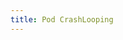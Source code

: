 ```yaml
---
title: Pod CrashLooping
---
```


```yaml title="pod-crashlooping-alerts.yaml" file=<rootDir>/modules/mission-control/fixtures/notifications/kube-pod-crashlooping.yaml

```
